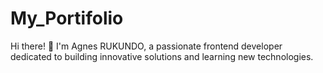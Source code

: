 # My_Portifolio
Hi there! 👋 I'm Agnes RUKUNDO, a passionate frontend developer dedicated to building innovative solutions and learning new technologies. 
